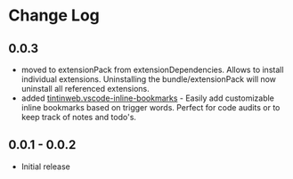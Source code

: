 # Change Log

## 0.0.3

- moved to extensionPack from extensionDependencies. Allows to install individual extensions. Uninstalling the bundle/extensionPack will now uninstall all referenced extensions.
- added [tintinweb.vscode-inline-bookmarks](https://marketplace.visualstudio.com/items?itemName=tintinweb.vscode-inline-bookmarks) - Easily add customizable inline bookmarks based on trigger words. Perfect for code audits or to keep track of notes and todo's.

## 0.0.1 - 0.0.2
- Initial release
